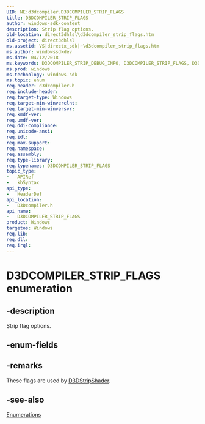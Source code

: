 ```yaml
---
UID: NE:d3dcompiler.D3DCOMPILER_STRIP_FLAGS
title: D3DCOMPILER_STRIP_FLAGS
author: windows-sdk-content
description: Strip flag options.
old-location: direct3dhlsl\d3dcompiler_strip_flags.htm
old-project: direct3dhlsl
ms.assetid: VS|directx_sdk|~\d3dcompiler_strip_flags.htm
ms.author: windowssdkdev
ms.date: 04/12/2018
ms.keywords: D3DCOMPILER_STRIP_DEBUG_INFO, D3DCOMPILER_STRIP_FLAGS, D3DCOMPILER_STRIP_FLAGS enumeration [HLSL], D3DCOMPILER_STRIP_FORCE_DWORD, D3DCOMPILER_STRIP_PRIVATE_DATA, D3DCOMPILER_STRIP_REFLECTION_DATA, D3DCOMPILER_STRIP_ROOT_SIGNATURE, D3DCOMPILER_STRIP_TEST_BLOBS, d2322971-23ee-a7bd-cf13-8a393a03e8a9, d3dcompiler/D3DCOMPILER_STRIP_DEBUG_INFO, d3dcompiler/D3DCOMPILER_STRIP_FLAGS, d3dcompiler/D3DCOMPILER_STRIP_FORCE_DWORD, d3dcompiler/D3DCOMPILER_STRIP_PRIVATE_DATA, d3dcompiler/D3DCOMPILER_STRIP_REFLECTION_DATA, d3dcompiler/D3DCOMPILER_STRIP_ROOT_SIGNATURE, d3dcompiler/D3DCOMPILER_STRIP_TEST_BLOBS, direct3dhlsl.d3dcompiler_strip_flags
ms.prod: windows
ms.technology: windows-sdk
ms.topic: enum
req.header: d3dcompiler.h
req.include-header: 
req.target-type: Windows
req.target-min-winverclnt: 
req.target-min-winversvr: 
req.kmdf-ver: 
req.umdf-ver: 
req.ddi-compliance: 
req.unicode-ansi: 
req.idl: 
req.max-support: 
req.namespace: 
req.assembly: 
req.type-library: 
req.typenames: D3DCOMPILER_STRIP_FLAGS
topic_type:
-	APIRef
-	kbSyntax
api_type:
-	HeaderDef
api_location:
-	D3Dcompiler.h
api_name:
-	D3DCOMPILER_STRIP_FLAGS
product: Windows
targetos: Windows
req.lib: 
req.dll: 
req.irql: 
---
```


# D3DCOMPILER_STRIP_FLAGS enumeration


## -description


Strip flag options.


## -enum-fields


## -remarks



These flags are used by <a href="https://msdn.microsoft.com/d6f51f57-02e1-485d-8f49-60a9bfb62cf5">D3DStripShader</a>.




## -see-also




<a href="https://msdn.microsoft.com/684508d8-2289-4124-9910-93c6bf0a1f99">Enumerations</a>
 

 

